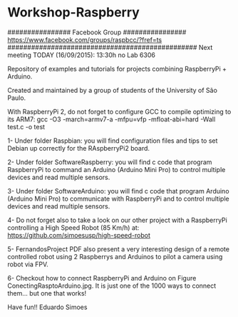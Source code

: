 # Workshop-Raspberry

################ Facebook Group ################
https://www.facebook.com/groups/raspbcc/?fref=ts
################################################
Next meeting TODAY (16/09/2015): 13:30h no Lab 6306

Repository of examples and tutorials for projects combining RaspberryPi + Arduino.

Created and maintained by a group of students of the University of São Paulo.

With RaspberryPi 2, do not forget to configure GCC to compile optimizing to its ARM7: 
gcc -O3 -march=armv7-a -mfpu=vfp -mfloat-abi=hard -Wall test.c -o test

1-	Under folder Raspbian: you will find configuration files and tips to set Debian up correctly for the RAspberryPi2 board.

2-	Under folder SoftwareRaspberry: you will find c code that program RaspberryPi to command an Arduino (Arduino Mini Pro) to control multiple devices and read multiple sensors.

3-	Under folder SoftwareArduino: you will find c code that program Arduino (Arduino Mini Pro) to communicate with RaspberryPi and to control multiple devices and read multiple sensors.

4-	Do not forget also to take a look on our other project with a RaspberryPi controlling a High Speed Robot (85 Km/h) at: https://github.com/simoesusp/high-speed-robot

5-	FernandosProject PDF also present a very interesting design of a remote controlled robot using 2 Raspberrys and Arduinos to pilot a camera using robot via FPV.

6-  Checkout how to connect RaspberryPi and Arduino on Figure ConectingRasptoArduino.jpg. It is just one of the 1000 ways to connect them... but one that works!


Have fun!!
Eduardo Simoes


